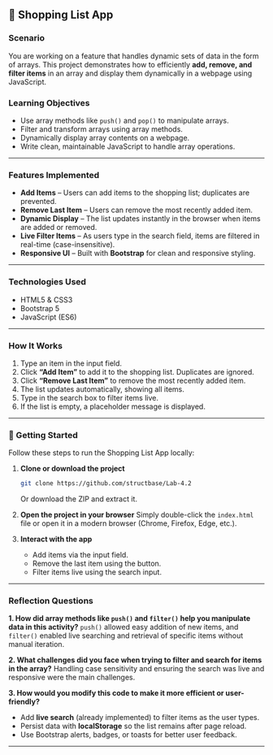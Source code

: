 ## 🛒 Shopping List App

### Scenario

You are working on a feature that handles dynamic sets of data in the form of arrays.
This project demonstrates how to efficiently **add, remove, and filter items** in an array and display them dynamically in a webpage using JavaScript.

### Learning Objectives

* Use array methods like `push()` and `pop()` to manipulate arrays.
* Filter and transform arrays using array methods.
* Dynamically display array contents on a webpage.
* Write clean, maintainable JavaScript to handle array operations.

---

### Features Implemented

* **Add Items** – Users can add items to the shopping list; duplicates are prevented.
* **Remove Last Item** – Users can remove the most recently added item.
* **Dynamic Display** – The list updates instantly in the browser when items are added or removed.
* **Live Filter Items** – As users type in the search field, items are filtered in real-time (case-insensitive).
* **Responsive UI** – Built with **Bootstrap** for clean and responsive styling.

---

### Technologies Used

* HTML5 & CSS3
* Bootstrap 5
* JavaScript (ES6)

---

### How It Works

1. Type an item in the input field.
2. Click **“Add Item”** to add it to the shopping list. Duplicates are ignored.
3. Click **“Remove Last Item”** to remove the most recently added item.
4. The list updates automatically, showing all items.
5. Type in the search box to filter items live.
6. If the list is empty, a placeholder message is displayed.

---

### 🏁 Getting Started

Follow these steps to run the Shopping List App locally:

1. **Clone or download the project**

   ```bash
   git clone https://github.com/structbase/Lab-4.2
   ```

   Or download the ZIP and extract it.

2. **Open the project in your browser**
   Simply double-click the `index.html` file or open it in a modern browser (Chrome, Firefox, Edge, etc.).

3. **Interact with the app**
   * Add items via the input field.
   * Remove the last item using the button.
   * Filter items live using the search input.

---

### Reflection Questions

**1. How did array methods like `push()` and `filter()` help you manipulate data in this activity?**
`push()` allowed easy addition of new items, and `filter()` enabled live searching and retrieval of specific items without manual iteration.

**2. What challenges did you face when trying to filter and search for items in the array?**
Handling case sensitivity and ensuring the search was live and responsive were the main challenges.

**3. How would you modify this code to make it more efficient or user-friendly?**

* Add **live search** (already implemented) to filter items as the user types.
* Persist data with **localStorage** so the list remains after page reload.
* Use Bootstrap alerts, badges, or toasts for better user feedback.

---
